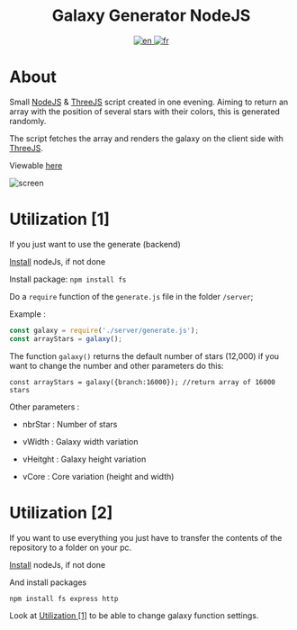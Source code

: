 <h1 align="center">Galaxy Generator NodeJS</h1>


<div align="center">
  <a href="https://github.com/WaRtrO89/galaxy-generator-nodejs/blob/main/README.md">
    <img src="https://user-images.githubusercontent.com/25512932/160092140-bee4eee1-e755-48b7-b220-1d94adf14e16.png" alt="en">
  </a>
  <a href="https://github.com/WaRtrO89/galaxy-generator-nodejs/blob/main/README_FR.md">
    <img src="https://user-images.githubusercontent.com/25512932/160092152-0ab75363-b38b-4a91-a745-e2aeb6741b4e.png" alt="fr">
  </a>
</div>

# About

Small [NodeJS](https://nodejs.org/) & [ThreeJS](https://threejs.org/) script created in one evening. 
Aiming to return an array with the position of several stars with their colors, this is generated randomly.

The script fetches the array and renders the galaxy on the client side with [ThreeJS](https://threejs.org/).

Viewable [here](https://wartro89.github.io/galaxy-generator-nodejs/public/)

![screen](https://user-images.githubusercontent.com/25512932/160088977-3e828c17-1a7d-49e6-a15c-67cdecd51c56.gif)

<div id="util1"></div>

# Utilization [1]

If you just want to use the generate (backend)

[Install](https://nodejs.dev/learn/how-to-install-nodejs) nodeJs, if not done

Install package:
```npm install fs```

Do a ``require`` function of the  ``generate.js``  file in the folder ``/server``;

Example : 

```js
const galaxy = require('./server/generate.js');
const arrayStars = galaxy();
```

The function ``galaxy()`` returns the default number of stars (12,000) if you want to change the number and other parameters do this:

```
const arrayStars = galaxy({branch:16000}); //return array of 16000 stars
```

Other parameters :

* nbrStar : Number of stars

* vWidth : Galaxy width variation

* vHeitght : Galaxy height variation

* vCore : Core variation (height and width)

# Utilization [2]

If you want to use everything you just have to transfer the contents of the repository to a folder on your pc.

[Install](https://nodejs.dev/learn/how-to-install-nodejs) nodeJs, if not done

And install packages
```
npm install fs express http
```

Look at <a href="#uti1">Utilization [1]</a> to be able to change galaxy function settings.
